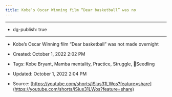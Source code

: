 ```yaml
---
title: Kobe’s Oscar Winning film “Dear basketball” was no
---
```


- --

- dg-publish: true

- --

- Kobe’s Oscar Winning film “Dear basketball” was not made overnight

- Created: October 1, 2022 2:02 PM

- Tags: Kobe Bryant, Mamba mentality, Practice, Struggle, 🌱Seedling

- Updated: October 1, 2022 2:04 PM

- Source: [https://youtube.com/shorts/iSius31LWos?feature=share](https://youtube.com/shorts/iSius31LWos?feature=share)
